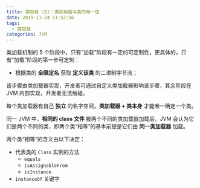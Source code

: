 ```yaml
---
title: 类加载（五）：类加载器与类的唯一性
date: 2019-11-24 11:52:56
tags:
  - 类加载
categories: JVM
---
```


类加载机制的 5 个阶段中，只有“加载”阶段有一定的可定制性，更具体的，只有“加载”阶段的第一步可定制：

* 根据类的 **全限定名** 获取 **定义该类** 的二进制字节流；

该步骤由类加载器实现，开发者可通过自定义类加载器影响该步骤，其余阶段在 JVM 内部实现，开发者无法触碰。

<!-- more -->

每个类加载器有自己 **独立** 的名字空间，**类加载器 + 类本身** 才能唯一确定一个类。

同一 JVM 中，**相同的 class 文件** 被两个不同的类加载器加载后，JVM 会认为它们是两个不同的类，即两个类“相等”的基本前提是它们由 **同一类加载器** 加载。

两个类“相等”的含义由以下决定：

* 代表类的 `Class` 实例的方法
  * `equals`
  * `isAssignableFrom`
  * `isInstance`
* `instanceOf` 关键字
